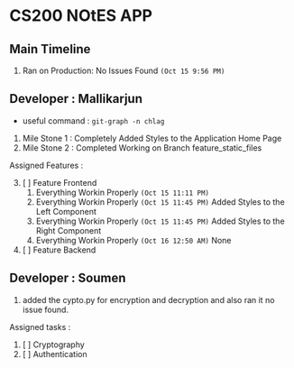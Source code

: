 # CS200 NOtES APP

## Main Timeline

1. Ran on Production: No Issues Found `(Oct 15 9:56 PM)`

## Developer : Mallikarjun

- useful command : `git-graph -n chlag`

1. Mile Stone 1 : Completely Added Styles to the Application Home Page
2. Mile Stone 2 : Completed Working on Branch feature_static_files

Assigned Features :

3. [ ] Feature Frontend
   1. Everything Workin Properly `(Oct 15 11:11 PM)`
   2. Everything Workin Properly `(Oct 15 11:45 PM)` Added Styles to the Left Component
   3. Everything Workin Properly `(Oct 15 11:45 PM)` Added Styles to the Right Component
   4. Everything Workin Properly `(Oct 16 12:50 AM)` None
4. [ ] Feature Backend

## Developer : Soumen

1. added the cypto.py for encryption and decryption and also ran it no issue found.

Assigned tasks :

1. [ ] Cryptography
2. [ ] Authentication
